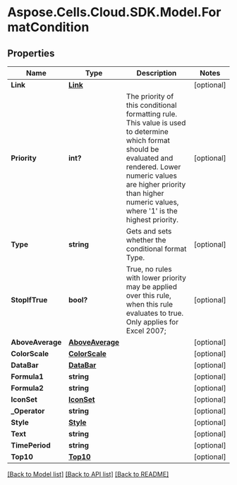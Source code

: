 # Aspose.Cells.Cloud.SDK.Model.FormatCondition
## Properties

Name | Type | Description | Notes
------------ | ------------- | ------------- | -------------
**Link** | [**Link**](Link.md) |  | [optional] 
**Priority** | **int?** | The priority of this conditional formatting rule. This value is used to determine     which format should be evaluated and rendered. Lower numeric values are higher     priority than higher numeric values, where &#39;1&#39; is the highest priority. | [optional] 
**Type** | **string** | Gets and sets whether the conditional format Type.              | [optional] 
**StopIfTrue** | **bool?** | True, no rules with lower priority may be applied over this rule, when this     rule evaluates to true.  Only applies for Excel 2007; | [optional] 
**AboveAverage** | [**AboveAverage**](AboveAverage.md) |  | [optional] 
**ColorScale** | [**ColorScale**](ColorScale.md) |  | [optional] 
**DataBar** | [**DataBar**](DataBar.md) |  | [optional] 
**Formula1** | **string** |  | [optional] 
**Formula2** | **string** |  | [optional] 
**IconSet** | [**IconSet**](IconSet.md) |  | [optional] 
**_Operator** | **string** |  | [optional] 
**Style** | [**Style**](Style.md) |  | [optional] 
**Text** | **string** |  | [optional] 
**TimePeriod** | **string** |  | [optional] 
**Top10** | [**Top10**](Top10.md) |  | [optional] 

[[Back to Model list]](../README.md#documentation-for-models) [[Back to API list]](../README.md#documentation-for-api-endpoints) [[Back to README]](../README.md)

